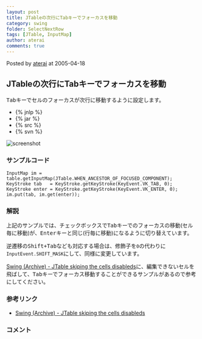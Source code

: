```yaml
---
layout: post
title: JTableの次行にTabキーでフォーカスを移動
category: swing
folder: SelectNextRow
tags: [JTable, InputMap]
author: aterai
comments: true
---
```


Posted by [aterai](http://terai.xrea.jp/aterai.html) at 2005-04-18

## JTableの次行にTabキーでフォーカスを移動
<kbd>Tab</kbd>キーでセルのフォーカスが次行に移動するように設定します。

- {% jnlp %}
- {% jar %}
- {% src %}
- {% svn %}

<!-- dummy comment line for breaking list -->

![screenshot](https://lh6.googleusercontent.com/_9Z4BYR88imo/TQTS5aM0UvI/AAAAAAAAAjg/g-wlrmrzml8/s800/SelectNextRow.png)

### サンプルコード
<pre class="prettyprint"><code>InputMap im = table.getInputMap(JTable.WHEN_ANCESTOR_OF_FOCUSED_COMPONENT);
KeyStroke tab   = KeyStroke.getKeyStroke(KeyEvent.VK_TAB, 0);
KeyStroke enter = KeyStroke.getKeyStroke(KeyEvent.VK_ENTER, 0);
im.put(tab, im.get(enter));
</code></pre>

### 解説
上記のサンプルでは、チェックボックスで<kbd>Tab</kbd>キーでのフォーカスの移動(セル毎に移動)が、<kbd>Enter</kbd>キーと同じ(行毎に移動)になるように切り替えています。

逆遷移の<kbd>Shift+Tab</kbd>なども対応する場合は、修飾子を`0`の代わりに`InputEvent.SHIFT_MASK`にして、同様に変更しています。

[Swing (Archive) - JTable skiping the cells disableds](https://forums.oracle.com/thread/1484284)に、編集できないセルを飛ばして、<kbd>Tab</kbd>キーでフォーカス移動することができるサンプルがあるので参考にしてください。

### 参考リンク
- [Swing (Archive) - JTable skiping the cells disableds](https://forums.oracle.com/thread/1484284)

<!-- dummy comment line for breaking list -->

### コメント
